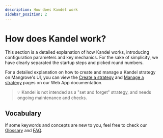 ```yaml
---
description: How does Kandel work
sidebar_position: 2
---
```



# How does Kandel work?

This section is a detailed explanation of how Kandel works, introducing configuration parameters and key mechanics. For the sake of simplicity, we have clearly separated the startup steps and picked round numbers.

For a detailed explanation on how to create and manage a Kandel strategy on Mangrove's UI, you can view the [Create a strategy](../../web-app/strategies/create-strat.md) and [Manage a strategy](../../web-app/strategies/manage-strat/statuses-and-alerts.md) pages on our Web App documentation.

> 💡
> Kandel is not intended as a "set and forget" strategy, and needs ongoing maintenance and checks.


## Vocabulary

If some keywords and concepts are new to you, feel free to check our [Glossary](../../glossary.md) and [FAQ](../../FAQ/README.md).